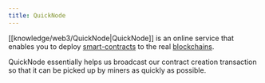 ```yaml
---
title: QuickNode
---
```


[[knowledge/web3/QuickNode|QuickNode]] is an online service that enables you to deploy [smart-contracts](/knowledge/web3/smart-contracts.md) to the real [blockchains](/knowledge/web3/blockchain.md).

QuickNode essentially helps us broadcast our contract creation transaction so that it can be picked up by miners as quickly as possible.
